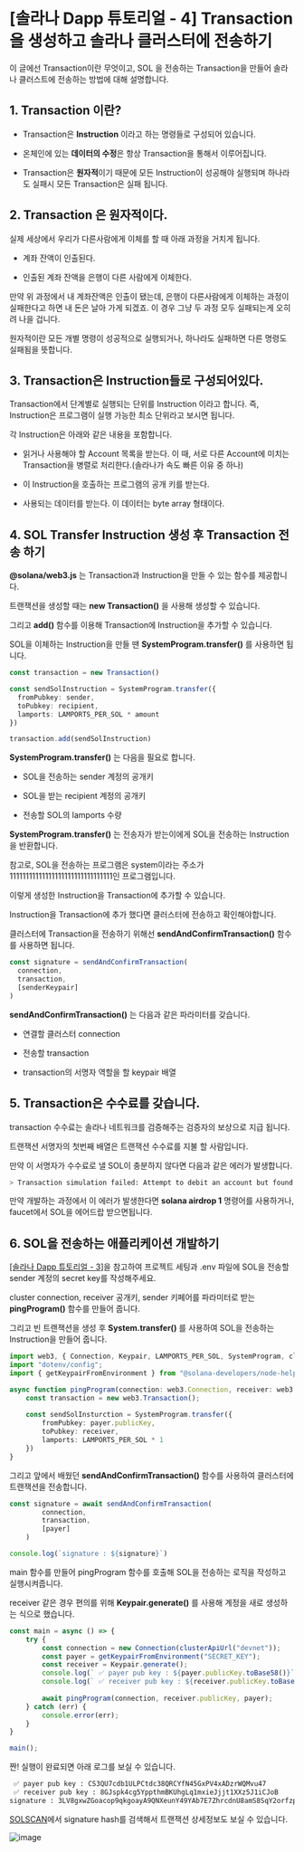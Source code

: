 # [솔라나 Dapp 튜토리얼 - 4] Transaction을 생성하고 솔라나 클러스터에 전송하기

이 글에선 Transaction이란 무엇이고, SOL 을 전송하는 Transaction을 만들어 솔라나 클러스트에 전송하는 방법에 대해 설명합니다.

## **1\. Transaction 이란?**

- Transaction은 **Instruction** 이라고 하는 명령들로 구성되어 있습니다.
  
- 온체인에 있는 **데이터의 수정**은 항상 Transaction을 통해서 이루어집니다.

- Transaction은 **원자적**이기 때문에 모든 Instruction이 성공해야 실행되며 하나라도 실패시 모든 Transaction은 실패 됩니다.

## **2\. Transaction 은 원자적이다.**

실제 세상에서 우리가 다른사람에게 이체를 할 때 아래 과정을 거치게 됩니다.

- 계좌 잔액이 인출된다.

- 인출된 계좌 잔액을 은행이 다른 사람에게 이체한다.

만약 위 과정에서 내 계좌잔액은 인출이 됐는데, 은행이 다른사람에게 이체하는 과정이 실패한다고 하면 내 돈은 날아 가게 되겠죠. 이 경우 그냥 두 과정 모두 실패되는게 오히려 나을 겁니다.

원자적이란 모든 개별 명령이 성공적으로 실행되거나, 하나라도 실패하면 다른 명령도 실패됨을 뜻합니다.

## **3\. Transaction은 Instruction들로 구성되어있다.**

Transaction에서 단계별로 실행되는 단위를 Instruction 이라고 합니다. 즉, Instruction은 프로그램이 실행 가능한 최소 단위라고 보시면 됩니다.

각 Instruction은 아래와 같은 내용을 포함합니다.

-  읽거나 사용해야 할 Account 목록을 받는다. 이 때, 서로 다른 Account에 미치는 Transaction을 병렬로 처리한다.(솔라나가 속도 빠른 이유 중 하나)

- 이 Instruction을 호출하는 프로그램의 공개 키를 받는다.

- 사용되는 데이터를 받는다. 이 데이터는 byte array 형태이다.

## **4\. SOL Transfer Instruction 생성 후 Transaction 전송 하기**

**@solana/web3.js** 는 Transaction과 Instruction을 만들 수 있는 함수를 제공합니다.

트랜잭션을 생성할 때는 **new Transaction()** 을 사용해 생성할 수 있습니다.

그리고 **add()** 함수를 이용해 Transaction에 Instruction을 추가할 수 있습니다. 

SOL을 이체하는 Instruction을 만들 땐 **SystemProgram.transfer()** 를 사용하면 됩니다. 

```ts
const transaction = new Transaction()

const sendSolInstruction = SystemProgram.transfer({
  fromPubkey: sender,
  toPubkey: recipient,
  lamports: LAMPORTS_PER_SOL * amount
})

transaction.add(sendSolInstruction)
```

**SystemProgram.transfer()** 는 다음을 필요로 합니다. 

- SOL을 전송하는 sender 계정의 공개키

- SOL을 받는 recipient 계정의 공개키

- 전송할 SOL의 lamports 수량

**SystemProgram.transfer()** 는 전송자가 받는이에게 SOL을 전송하는 Instruction을 반환합니다.

참고로, SOL을 전송하는 프로그램은 system이라는 주소가 11111111111111111111111111111111인 프로그램입니다.

이렇게 생성한 Instruction을 Transaction에 추가할 수 있습니다.

Instruction을 Transaction에 추가 했다면 클러스터에 전송하고 확인해야합니다.

클러스터에 Transaction을 전송하기 위해선 **sendAndConfirmTransaction()** 함수를 사용하면 됩니다.

```ts
const signature = sendAndConfirmTransaction(
  connection,
  transaction,
  [senderKeypair]
)
```

**sendAndConfirmTransaction()** 는 다음과 같은 파라미터를 갖습니다.

- 연결할 클러스터 connection

- 전송할 transaction

- transaction의 서명자 역할을 할 keypair 배열

## **5\. Transaction은 수수료를 갖습니다.**

transaction 수수료는 솔라나 네트워크를 검증해주는 검증자의 보상으로 지급 됩니다.

트랜잭션 서명자의 첫번째 배열은 트랜잭션 수수료를 지불 할 사람입니다.

만약 이 서명자가 수수료로 낼 SOL이 충분하지 않다면 다음과 같은 에러가 발생합니다.

```bash
> Transaction simulation failed: Attempt to debit an account but found no record of a prior credit.
```

만약 개발하는 과정에서 이 에러가 발생한다면 **solana airdrop 1** 명령어를 사용하거나, faucet에서 SOL을 에어드랍 받으면됩니다.

## **6\. SOL을 전송하는 애플리케이션 개발하기**

[\[솔라나 Dapp 튜토리얼 - 3\]](https://epguy.tistory.com/29)을 참고하여 프로젝트 세팅과 .env 파일에 SOL을 전송할 sender 계정의 secret key를 작성해주세요.

cluster connection, receiver 공개키, sender 키페어를 파라미터로 받는 **pingProgram()**  함수를 만들어 줍니다.

그리고 빈 트랜잭션을 생성 후 **System.transfer()** 를 사용하여 SOL을 전송하는 Instruction을 만들어 줍니다.

```ts
import web3, { Connection, Keypair, LAMPORTS_PER_SOL, SystemProgram, clusterApiUrl, sendAndConfirmTransaction } from "@solana/web3.js";
import "dotenv/config";
import { getKeypairFromEnvironment } from "@solana-developers/node-helpers";

async function pingProgram(connection: web3.Connection, receiver: web3.PublicKey, payer: web3.Keypair) {
    const transaction = new web3.Transaction();
    
    const sendSolInsturction = SystemProgram.transfer({
        fromPubkey: payer.publicKey,
        toPubkey: receiver,
        lamports: LAMPORTS_PER_SOL * 1
    })
}
```

그리고 앞에서 배웠던 **sendAndConfirmTransaction()** 함수를 사용하여 클러스터에 트랜잭션을 전송합니다.

```ts
const signature = await sendAndConfirmTransaction(
        connection,
        transaction,
        [payer]
    )

console.log(`signature : ${signature}`)
```

main 함수를 만들어 pingProgram 함수를 호출해 SOL을 전송하는 로직을 작성하고 실행시켜줍니다.

receiver 같은 경우 편의를 위해 **Keypair.generate()** 를 사용해 계정을 새로 생성하는 식으로 했습니다.

```ts
const main = async () => {
    try {
        const connection = new Connection(clusterApiUrl("devnet"));
        const payer = getKeypairFromEnvironment("SECRET_KEY");
        const receiver = Keypair.generate();
        console.log(` ✅ payer pub key : ${payer.publicKey.toBase58()}`);
        console.log(` ✅ receiver pub key : ${receiver.publicKey.toBase58()}`);
    
        await pingProgram(connection, receiver.publicKey, payer);
    } catch (err) {
        console.error(err);
    }
}

main();
```

짠! 실행이 완료되면 아래 로그를 보실 수 있습니다.

```bash
 ✅ payer pub key : CS3QU7cdb1ULPCtdc38QRCYfN45GxPV4xADzrWQMvu47
 ✅ receiver pub key : 8GJspk4cg5YppthmBKUhgLq1mxieJjjt1XXz5J1iCJoB
signature : 3LV8gxwZGoacop9qkgoayA9QNXeunY49YAb7E7ZhrcdnU8amS8SqY2orfzpJbEtK6FkNPtAuzvfsYkXyGBv9J51x
```

[SOLSCAN](https://solscan.io/?cluster=devnet)에서 signature hash를 검색해서 트랜잭션 상세정보도 보실 수 있습니다.

![image](https://github.com/EPguy/Solana_Dapp_Tutorial/assets/36794920/d5dc41c8-1fc8-473a-a352-36862a462f3d)
